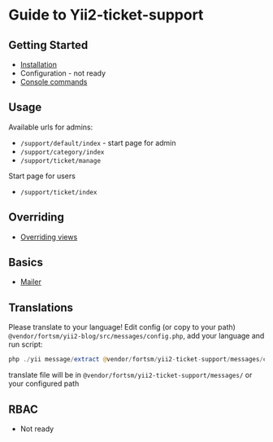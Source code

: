 # Guide to Yii2-ticket-support

## Getting Started

- [Installation](getting-started.md)
- Configuration - not ready
- [Console commands](console.md)

## Usage

Available urls for admins:
- `/support/default/index` - start page for admin
- `/support/category/index`
- `/support/ticket/manage`

Start page for users

- `/support/ticket/index`

## Overriding

- [Overriding views](overriding-views.md)

## Basics

- [Mailer](mailer.md)

## Translations

Please translate to your language! Edit config (or copy to your path) `@vendor/fortsm/yii2-blog/src/messages/config.php`, add your language and run script:
```php
php ./yii message/extract @vendor/fortsm/yii2-ticket-support/messages/config.php
```
translate file will be in `@vendor/fortsm/yii2-ticket-support/messages/` or your configured path


## RBAC

- Not ready
